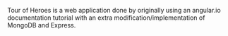 Tour of Heroes is a web application done by originally using an angular.io documentation tutorial with an extra modification/implementation of MongoDB and Express.
